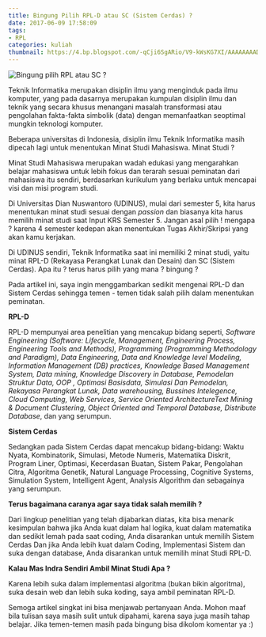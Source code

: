 ```yaml
---
title: Bingung Pilih RPL-D atau SC (Sistem Cerdas) ?
date: 2017-06-09 17:58:09
tags:
- RPL
categories: kuliah
thumbnail: https://4.bp.blogspot.com/-qCji6SgARio/V9-kWsKG7XI/AAAAAAAADHc/NyL3LeGFy_U4jPE1c3KSxoD7cMGTgsQMACLcB/s1600/2019.png
---
```


![Bingung pilih RPL atau SC ?](https://4.bp.blogspot.com/-qCji6SgARio/V9-kWsKG7XI/AAAAAAAADHc/NyL3LeGFy_U4jPE1c3KSxoD7cMGTgsQMACLcB/s1600/2019.png)

Teknik Informatika merupakan disiplin ilmu yang menginduk pada ilmu komputer, yang pada dasarnya merupakan kumpulan disiplin ilmu dan teknik yang secara khusus menangani masalah transformasi atau pengolahan fakta-fakta simbolik (data) dengan memanfaatkan seoptimal mungkin teknologi komputer.

Beberapa universitas di Indonesia, disiplin ilmu Teknik Informatika masih dipecah lagi untuk menentukan Minat Studi Mahasiswa. Minat Studi ? <!-- more -->

Minat Studi Mahasiswa merupakan wadah edukasi yang mengarahkan belajar mahasiswa untuk lebih fokus dan terarah sesuai peminatan dari mahasiswa itu sendiri, berdasarkan kurikulum yang berlaku untuk mencapai visi dan misi program studi.

Di Universitas Dian Nuswantoro (UDINUS), mulai dari semester 5, kita harus menentukan minat studi sesuai dengan _passion_ dan biasanya kita harus memilih minat studi saat Input KRS Semester 5. Jangan asal pilih ! mengapa ? karena 4 semester kedepan akan menentukan Tugas Akhir/Skripsi yang akan kamu kerjakan.

Di UDINUS sendiri, Teknik Informatika saat ini memiliki 2 minat studi, yaitu minat RPL-D (Rekayasa Perangkat Lunak dan Desain) dan SC (Sistem Cerdas). Apa itu ? terus harus pilih yang mana ? bingung ? 

Pada artikel ini, saya ingin menggambarkan sedikit mengenai RPL-D dan Sistem Cerdas sehingga temen - temen tidak salah pilih dalam menentukan peminatan.

**RPL-D**

RPL-D mempunyai area penelitian yang mencakup bidang seperti, _Software Engineering (Software: Lifecycle, Management, Engineering Process, Engineering Tools and Methods), Programming (Programming Methodology and Paradigm), Data Engineering, Data and Knowledge level Modeling, Information Management (DB) practices, Knowledge Based Management System, Data mining, Knowledge Discovery in Database, Pemodelan Struktur Data, OOP , Optimasi Basisdata, Simulasi Dan Pemodelan, Rekayasa Perangkat Lunak, Data warehousing, Bussines Intelegence, Cloud Computing, Web Services, Service Oriented ArchitectureText Mining & Document Clustering, Object Oriented and Temporal Database, Distribute Database_, dan yang serumpun.

**Sistem Cerdas**

Sedangkan pada Sistem Cerdas dapat mencakup bidang-bidang:
Waktu Nyata, Kombinatorik, Simulasi, Metode Numeris, Matematika Diskrit, Program Liner, Optimasi, Kecerdasan Buatan, Sistem Pakar, Pengolahan Citra, Algoritma Genetik, Natural Language Processing, Cognitive Systems, Simulation System, Intelligent Agent, Analysis Algorithm dan sebagainya yang serumpun.

**Terus bagaimana caranya agar saya tidak salah memilih ?**

Dari lingkup penelitian yang telah dijabarkan diatas, kita bisa menarik kesimpulan bahwa jika Anda kuat dalam hal logika, kuat dalam matematika dan sedikit lemah pada saat coding, Anda disarankan untuk memilih Sistem Cerdas Dan jika Anda lebih  kuat dalam Coding, Implementasi Sistem dan suka dengan database, Anda disarankan untuk memilih minat Studi RPL-D.

**Kalau Mas Indra Sendiri Ambil Minat Studi Apa ?**

Karena lebih suka dalam implementasi algoritma (bukan bikin algoritma), suka desain web dan lebih suka koding, saya ambil peminatan RPL-D. 

Semoga artikel singkat ini bisa menjawab pertanyaan Anda. Mohon maaf bila tulisan saya masih sulit untuk dipahami, karena saya juga masih tahap belajar. Jika temen-temen masih pada bingung bisa dikolom komentar ya :)